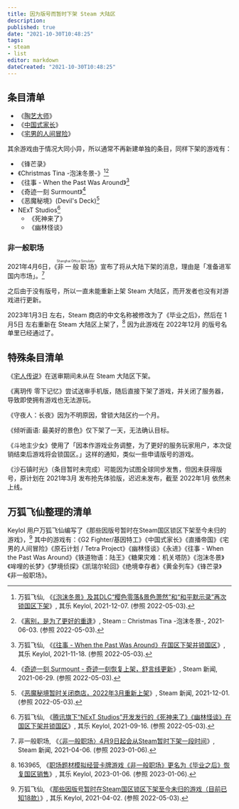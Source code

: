 ```yaml
---
title: 因为版号而暂时下架 Steam 大陆区
description:
published: true
date: "2021-10-30T10:48:25"
tags:
- steam
- list
editor: markdown
dateCreated: "2021-10-30T10:48:25"
---
```


## 条目清单

+   《[陶艺大师](/game/陶艺大师.md)》
+   《[中国式家长](/game/中国式家长.md)》
+   《[宅男的人间冒险](/game/宅男的人间冒险.md)》

其余游戏由于情况大同小异，所以通常不再新建单独的条目，同样下架的游戏有：

+   《锋芒录》
+   《Christmas Tina -泡沫冬景-》[^t770595][^65441]
+   《往事 - When the Past Was Around》[^t765751]
+   《奇迹一刻 Surmount》[^1089630]
+   《恶魔秘境》(Devil's Deck)[^1093320]
+   NExT Studios[^749267]
    +   《死神来了》
    +   《幽林怪谈》

[^t770595]: 万狐飞仙, 《[《泡沫冬景》及其DLC“樱色零落&景色萧然”和“和平默示录”再次锁国区下架](https://keylol.com/t770595-1-1)》, 其乐 Keylol, 2021-12-07. (参照 2022-05-03).

[^65441]: 《[离别，是为了更好的重逢](https://web.archive.org/web/20230915115623/https://steamcommunity.com/games/1049100/announcements/detail/3030339834982865441)》, Steam :: Christmas Tina -泡沫冬景-, 2021-06-03. (参照 2022-05-03).

[^t765751]: 万狐飞仙, 《[《往事 - When the Past Was Around》在国区下架并锁国区](https://keylol.com/t765751-1-1)》, 其乐 Keylol, 2021-11-18. (参照 2022-05-03).

[^1089630]: 《[奇迹一刻 Surmount - 奇迹一刻恢复上架，舒言线更新](https://archive.is/wSBxo "https://store.steampowered.com/news/app/1089630/view/2993187041065290965")》, Steam 新闻, 2021-06-29. (参照 2022-05-03).

[^1093320]: 《[恶魔秘境暂时关闭商店，2022年3月重新上架](https://archive.is/dFusV "https://store.steampowered.com/news/app/1093320/view/3145198100871802222")》, Steam 新闻, 2021-12-01. (参照 2022-05-03).

[^749267]: 万狐飞仙, 《[腾讯旗下“NExT Studios”开发发行的《死神来了》《幽林怪谈》在国区下架并锁国区](https://keylol.com/t749267-1-1)》, 其乐 Keylol, 2021-09-16. (参照 2022-05-03).

<!--
+ [锋芒录](/game/锋芒录.md)
-->

### 非一般职场

2021年4月6日，《<ruby>非一般职场<rp>(</rp><rt>Shanghai Office Simulator</rt><rp>)</rp></ruby>》宣布了将从大陆下架的消息，理由是「准备进军国内市场」。[^pkDBk]

[^pkDBk]: 非一般职场, 《[〈非一般职场〉4月9日起会从Steam暂时下架一段时间](https://archive.ph/pkDBk "https://store.steampowered.com/news/app/1163140/view/2996557131253841521?l=schinese")》, Steam 新闻, 2021-04-06. (参照 2023-01-06).

之后由于没有版号，所以一直未能重新上架 Steam 大陆区，而开发者也没有对游戏进行更新。

2023年1月3日 左右，Steam 商店的中文名称被修改为了《毕业之后》，然后在 1月5日 左右重新在 Steam 大陆区上架了，[^Ypr27] 因为此游戏在 2022年12月 的版号名单里已经通过了。

[^Ypr27]: 163965, 《[职场题材模拟经营卡牌游戏《非一般职场》更名为《毕业之后》恢复国区销售](https://archive.is/Ypr27 "https://keylol.com/t863867-1-1")》, 其乐 Keylol, 2023-01-06. (参照 2023-01-06).

## 特殊条目清单

《[宅人传说](/game/宅人传说.md)》在送审期间未从在 Steam 大陆区下架。

《离玥传 零下记忆》尝试送审手机版，随后直接下架了游戏，并关闭了服务器，导致即使拥有游戏也无法游玩。

《守夜人：长夜》因为不明原因，曾锁大陆区约一个月。

《倾听画语: 最美好的景色》仅下架了一天，无法确认目标。

《斗地主少女》使用了「因本作游戏业务调整，为了更好的服务玩家用户，本次促销结束后游戏将会锁国区。」这样的通知，类似一些申请版号的游戏。

<!--
《[沙石镇时光](/game/沙石镇时光.md)》
-->

《沙石镇时光》（条目暂时未完成）可能因为试图全球同步发售，但因未获得版号，原计划在 2021年3月 发布抢先体验版，迟迟未发布，截至 2022年1月 依然未上线。

## 万狐飞仙整理的清单

Keylol 用户万狐飞仙编写了《那些因版号暂时在Steam国区锁区下架至今未归的游戏》，[^t701382] 其中的游戏有：《G2 Fighter/基因特工》《中国式家长》《直播帝国》《宅男的人间冒险》《原石计划 / Tetra Project》《幽林怪谈》《永进》《往事 - When the Past Was Around》《铁道物语：陆王》《糖果灾难：机关塔防》《泡沫冬景》《哞哩的长梦》《梦境侦探》《凯瑞尔轮回》《绝境幸存者》《黄金列车》《锋芒录》《非一般职场》。

[^t701382]: 万狐飞仙, 《[那些因版号暂时在Steam国区锁区下架至今未归的游戏（目前已知18款）](https://keylol.com/t701382-1-1)》, 其乐 Keylol, 2021-04-02. (参照 2022-05-03).
